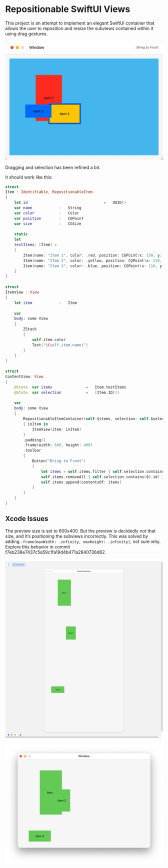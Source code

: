 #  Repositionable SwiftUI Views

This project is an attempt to implement an elegant SwiftUI container that allows the user to
reposition and resize the subviews contained within it using drag gestures.

![](assets/Reposition.gif)

Dragging and selection has been refined a bit.

It should work like this:

```swift
struct
Item : Identifiable, RepositionableItem
{
    let id                                  =   UUID()
    var name            :   String
    var color           :   Color
    var position        :   CGPoint
    var size            :   CGSize
    
    static
    let
    testItems: [Item] =
    [
        Item(name: "Item 1", color: .red, position: CGPoint(x: 150, y: 150), size: CGSize(width: 100, height: 175)),
        Item(name: "Item 2", color: .yellow, position: CGPoint(x: 210, y: 210), size: CGSize(width: 125, height: 80)),
        Item(name: "Item 3", color: .blue, position: CGPoint(x: 110, y: 200), size: CGSize(width: 100, height: 50)),
    ]
}

struct
ItemView : View
{
    let item            :   Item
    
    var
    body: some View
    {
        ZStack
        {
            self.item.color
            Text("\(self.item.name)")
        }
    }
}

struct
ContentView: View
{
    @State  var items               =   Item.testItems
    @State  var selection           =   [Item.ID]()
    
    var
    body: some View
    {
        RepositionableItemContainer(self.$items, selection: self.$selection)
        { inItem in
            ItemView(item: inItem)
        }
        .padding()
        .frame(width: 600, height: 400)
        .toolbar
        {
            Button("Bring to Front")
            {
                let items = self.items.filter { self.selection.contains($0.id) }
                self.items.removeAll { self.selection.contains($0.id) }
                self.items.append(contentsOf: items)
            }
        }
    }
}
```

## Xcode Issues

The preview size is set to 600x400. But the preview is decidedly *not* that size, and it’s positioning the subviews incorrectly. This was solved by adding `.frame(maxWidth: .infinity, maxHeight: .infinity)`,
not sure why. Explore this behavior in commit f7eb238e7437c5a59c1fa19d4b471a2840736d62.

![](assets/Preview.png)

![](assets/Runtime.png)

